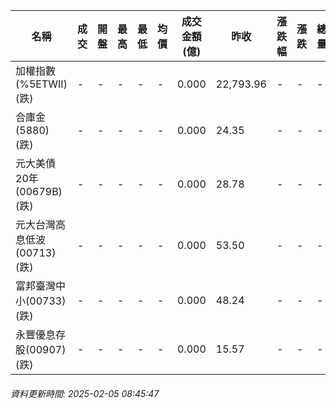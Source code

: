 | 名稱 | 成交 | 開盤 | 最高 | 最低 | 均價 | 成交金額(億) | 昨收 | 漲跌幅 | 漲跌 | 總量 | 昨量 | 振幅 |
| -------- | -------- | -------- | -------- |-------- | -------- | -------- |-------- |-------- |-------- | -------- | -------- |-------- |
|加權指數(%5ETWII) (跌)|-|-|-|-|-|0.000|22,793.96|-|-|-|-|0.00%|
|合庫金(5880) (跌)|-|-|-|-|-|0.000|24.35|-|-|-|-|0.00%|
|元大美債20年(00679B) (跌)|-|-|-|-|-|0.000|28.78|-|-|-|-|0.00%|
|元大台灣高息低波(00713) (跌)|-|-|-|-|-|0.000|53.50|-|-|-|-|0.00%|
|富邦臺灣中小(00733) (跌)|-|-|-|-|-|0.000|48.24|-|-|-|-|0.00%|
|永豐優息存股(00907) (跌)|-|-|-|-|-|0.000|15.57|-|-|-|-|0.00%|
###### 資料更新時間: 2025-02-05 08:45:47